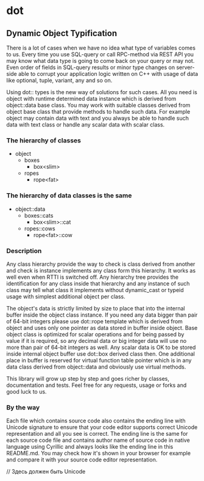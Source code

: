 # dot
## Dynamic Object Typification

There is a lot of cases when we have no idea what type of variables comes to us. Every time you use SQL-query or call RPC-method via REST API you may know what data type is going to come back on your query or may not. Even order of fields in SQL-query results or minor type changes on server-side able to corrupt your application logic written on C++ with usage of data like optional, tuple, variant, any and so on.

Using dot:: types is the new way of solutions for such cases. All you need is object with runtime determined data instance which is derived from object::data base class. You may work with suitable classes derived from object base class that provide methods to handle such data. For example object may contain data with text and you always be able to handle such data with text class or handle any scalar data with scalar class.

### The hierarchy of classes

- object
	- boxes
		- box<slim\>
	- ropes
		- rope<fat\>

### The hierarchy of data classes is the same

- object::data
	- boxes::cats
		- box<slim\>::cat
	- ropes::cows
		- rope<fat\>::cow

### Description
Any class hierarchy provide the way to check is class derived from another and check is instance implements any class form this hierarchy. It works as well even when RTTI is switched off. Any hierarchy tree provides the identification for any class inside that hierarchy and any instance of such class may tell what class it implements without dynamic_cast or typeid usage with simplest additional object per class.

The object's data is strictly limited by size to place that into the internal buffer inside the object class instance. If you need any data bigger than pair of 64-bit integers please use dot::rope template which is derived from object and uses only one pointer as data stored in buffer inside object. Base object class is optimized for scalar operations and for being passed by value if it is required, so any decimal data or big integer data will use no more than pair of 64-bit integers as well. Any scalar data is OK to be stored inside internal object buffer use dot::box derived class then. One additional place in buffer is reserved for virtual function table pointer which is in any data class derived from object::data and obviously use virtual methods.

This library will grow up step by step and goes richer by classes, documentation and tests.
Feel free for any requests, usage or forks and good luck to us.

### By the way
Each file which contains source code also contains the ending line with Unicode signature to ensure that your code editor supports correct Unicode representation and all you see is correct. The ending line is the same for each source code file and contains author name of source code in native language using Cyrillic and always looks like the ending line in this README.md. You may check how it's shown in your browser for example and compare it with your source code editor representation.

// Здесь должен быть Unicode
